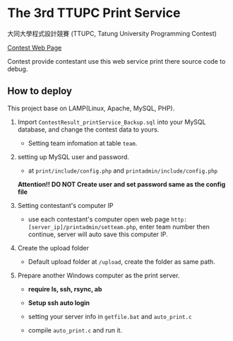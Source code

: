 # The 3rd TTUPC Print Service

大同大學程式設計競賽 (TTUPC, Tatung University Programming Contest) 

[Contest Web Page](https://sites.google.com/site/ttucsc/programming_competition_3rd)

Contest provide contestant use this web service print there source code to debug.

## How to deploy

This project base on LAMP(Linux, Apache, MySQL, PHP).

1. Import `ContestResult_printService_Backup.sql` into your MySQL database, and change the contest data to yours.

	* Setting team infomation at table `team`.
  
2. setting up MySQL user and password.

	* at `print/include/config.php` and `printadmin/include/config.php`

	**Attention!! DO NOT Create user and set password same as the config file**

3. Setting contestant's computer IP

	* use each contestant's computer open web page `http:[server_ip]/printadmin/setteam.php`, enter team number then continue, server will auto save this computer IP.

4. Create the upload folder

	* Default upload folder at `/upload`, create the folder as same path.

5. Prepare another Windows computer as the print server.

	* **require ls, ssh, rsync, ab**

	* **Setup ssh auto login**

	* setting your server info in `getfile.bat` and `auto_print.c`

	* compile `auto_print.c` and run it.

